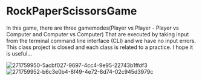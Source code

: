 # RockPaperScissorsGame
In this game, there are three gamemodes(Player vs Player - Player vs Computer and Computer vs Computer) 
That are executed by taking input from the terminal command line interface (CLI) and we have no input errors.
This class project is closed and each class is related to a practice.
I hope it is useful...


![271759950-5acbf027-9697-4cc4-9e95-22743b1ffdf3](https://github.com/majid-q81/RockPaperScissorsGame/assets/122104458/b2f1b0fe-aa13-4444-9092-90d4f1f08a11)
![271759952-b6c3e0b4-8f49-4e72-8d74-02c945d3979c](https://github.com/majid-q81/RockPaperScissorsGame/assets/122104458/996637ae-0ee4-4caf-bf87-69fb24a2a1f6)
